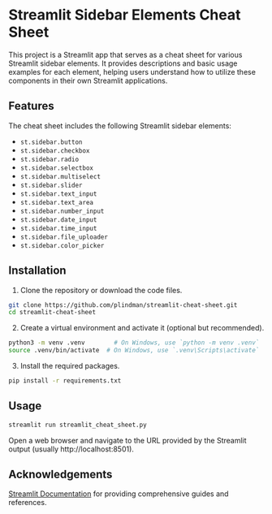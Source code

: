 # Streamlit Sidebar Elements Cheat Sheet

This project is a Streamlit app that serves as a cheat sheet for various Streamlit sidebar elements. It provides descriptions and basic usage examples for each element, helping users understand how to utilize these components in their own Streamlit applications.

## Features

The cheat sheet includes the following Streamlit sidebar elements:

- `st.sidebar.button`
- `st.sidebar.checkbox`
- `st.sidebar.radio`
- `st.sidebar.selectbox`
- `st.sidebar.multiselect`
- `st.sidebar.slider`
- `st.sidebar.text_input`
- `st.sidebar.text_area`
- `st.sidebar.number_input`
- `st.sidebar.date_input`
- `st.sidebar.time_input`
- `st.sidebar.file_uploader`
- `st.sidebar.color_picker`

## Installation

1. Clone the repository or download the code files.
```bash
git clone https://github.com/plindman/streamlit-cheat-sheet.git
cd streamlit-cheat-sheet
```

2. Create a virtual environment and activate it (optional but recommended).
```bash
python3 -m venv .venv        # On Windows, use `python -m venv .venv`
source .venv/bin/activate  # On Windows, use `.venv\Scripts\activate`
```

3. Install the required packages.
```bash
pip install -r requirements.txt
```

## Usage
```bash
streamlit run streamlit_cheat_sheet.py
```

Open a web browser and navigate to the URL provided by the Streamlit output (usually http://localhost:8501).

## Acknowledgements
[Streamlit Documentation](https://docs.streamlit.io/) for providing comprehensive guides and references.

